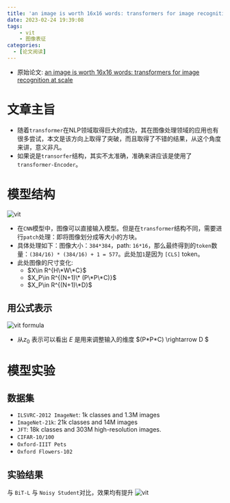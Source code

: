 ```yaml
---
title: 'an image is worth 16x16 words: transformers for image recognition at scale'
date: 2023-02-24 19:39:08
tags:
    - vit
    - 图像表征
categories:
  - [论文阅读]
---
```


* 原始论文: [an image is worth 16x16 words: transformers for image recognition at scale](https://arxiv.org/abs/2010.11929)

# 文章主旨
* 随着`transformer`在NLP领域取得巨大的成功，其在图像处理领域的应用也有很多尝试，本文是该方向上取得了突破，而且取得了不错的结果，从这个角度来讲，意义非凡。
* 如果说是`transorfer`结构，其实不太准确，准确来讲应该是使用了`transformer-Encoder`。

# 模型结构

![vit](./vit.png)

* 在`CNN`模型中，图像可以直接输入模型。但是在`transformer`结构不同，需要进行`patch`处理：即将图像划分成等大小的方块。
* 具体处理如下：图像大小：`384*384`，path: `16*16`，那么最终得到的`token`数量：`(384/16) * (384/16) + 1 = 577`。此处加`1`是因为 `[CLS]` token。
* 此处图像的尺寸变化: 
  * $X\in R^{H\*W\*C}$ 
  * $X_P\in R^{(N+1)\* (P\*P\*C)}$ 
  * $X_P\in R^{(N+1)\*D}$

## 用公式表示
![vit formula](./vit_1.png)

* 从$z_0$ 表示可以看出 $E$ 是用来调整输入的维度 $(P\*P\*C) \rightarrow D $

# 模型实验
## 数据集
  * `ILSVRC-2012 ImageNet`:  1k classes and 1.3M images
  * `ImageNet-21k`: 21k classes and 14M images
  * `JFT`: 18k classes and 303M high-resolution images.
  * `CIFAR-10/100`
  * `Oxford-IIIT Pets`
  * `Oxford Flowers-102`
## 实验结果
与 `BiT-L` 与 `Noisy Student`对比，效果均有提升
![vit](./vit_2.png)